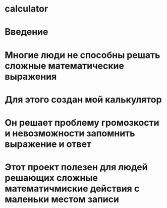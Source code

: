 # calculator
# Введение
#    Многие люди не способны решать сложные математические выражения
#    Для этого создан мой калькулятор
#    Он решает проблему громозкости и невозможности запомнить выражение и ответ
#    Этот проект полезен для людей решающих сложные математичмиские действия с маленьки местом записи
